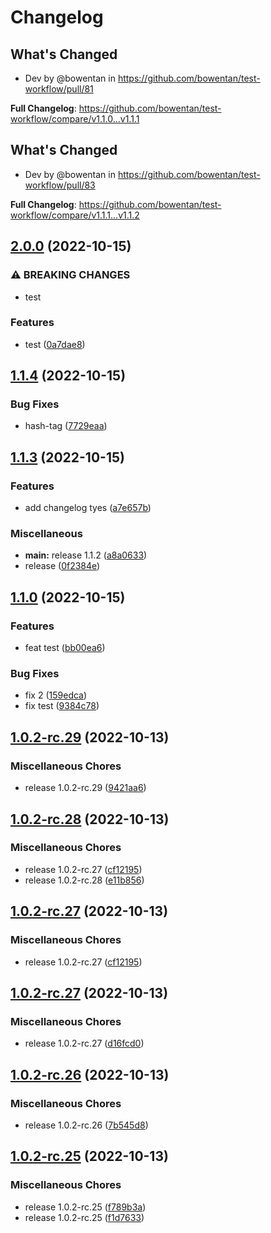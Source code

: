 # Changelog

## What's Changed
* Dev by @bowentan in https://github.com/bowentan/test-workflow/pull/81


**Full Changelog**: https://github.com/bowentan/test-workflow/compare/v1.1.0...v1.1.1

## What's Changed
* Dev by @bowentan in https://github.com/bowentan/test-workflow/pull/83


**Full Changelog**: https://github.com/bowentan/test-workflow/compare/v1.1.1...v1.1.2

## [2.0.0](https://github.com/bowentan/test-workflow/compare/v1.1.4...v2.0.0) (2022-10-15)


### ⚠ BREAKING CHANGES

* test

### Features

* test ([0a7dae8](https://github.com/bowentan/test-workflow/commit/0a7dae8bfc0857a6e0c404d66f4ed7b32a404b6b))

## [1.1.4](https://github.com/bowentan/test-workflow/compare/v1.1.3...v1.1.4) (2022-10-15)


### Bug Fixes

* hash-tag ([7729eaa](https://github.com/bowentan/test-workflow/commit/7729eaafb106228430aaebd297fe6fb2ab39eb0f))

## [1.1.3](https://github.com/bowentan/test-workflow/compare/v1.1.2...v1.1.3) (2022-10-15)


### Features

* add changelog tyes ([a7e657b](https://github.com/bowentan/test-workflow/commit/a7e657b1d045e9aa07225405f05854aab3f807b2))


### Miscellaneous

* **main:** release 1.1.2 ([a8a0633](https://github.com/bowentan/test-workflow/commit/a8a063352d0865c0f600054c0934ba9c35d9f857))
* release ([0f2384e](https://github.com/bowentan/test-workflow/commit/0f2384e1813f689a4497656786ca050afd8b8951))

## [1.1.0](https://github.com/bowentan/test-workflow/compare/v1.0.10...v1.1.0) (2022-10-15)


### Features

* feat test ([bb00ea6](https://github.com/bowentan/test-workflow/commit/bb00ea60d78713bfd7bc277badceb5dde7586bff))


### Bug Fixes

* fix 2 ([159edca](https://github.com/bowentan/test-workflow/commit/159edca1bce73901099f2594539fca934b0d6cc4))
* fix test ([9384c78](https://github.com/bowentan/test-workflow/commit/9384c7879fe971cfae51b661916ad28dd5b76ef4))

## [1.0.2-rc.29](https://github.com/bowentan/test-workflow/compare/v1.0.2-rc.28...v1.0.2-rc.29) (2022-10-13)


### Miscellaneous Chores

* release 1.0.2-rc.29 ([9421aa6](https://github.com/bowentan/test-workflow/commit/9421aa6f6663a90a9c31922a167fc6a0cb212f6e))

## [1.0.2-rc.28](https://github.com/bowentan/test-workflow/compare/v1.0.2-rc.27...v1.0.2-rc.28) (2022-10-13)


### Miscellaneous Chores

* release 1.0.2-rc.27 ([cf12195](https://github.com/bowentan/test-workflow/commit/cf1219587d084a9a9b7c79a1a3c0536ab84a8960))
* release 1.0.2-rc.28 ([e11b856](https://github.com/bowentan/test-workflow/commit/e11b856648be58155b096465b81017d9b6d5ad17))

## [1.0.2-rc.27](https://github.com/bowentan/test-workflow/compare/v1.0.2-rc.27...v1.0.2-rc.27) (2022-10-13)


### Miscellaneous Chores

* release 1.0.2-rc.27 ([cf12195](https://github.com/bowentan/test-workflow/commit/cf1219587d084a9a9b7c79a1a3c0536ab84a8960))

## [1.0.2-rc.27](https://github.com/bowentan/test-workflow/compare/v1.0.2-rc.26...v1.0.2-rc.27) (2022-10-13)


### Miscellaneous Chores

* release 1.0.2-rc.27 ([d16fcd0](https://github.com/bowentan/test-workflow/commit/d16fcd00a2e34a903c9c0c793d64744e56da1617))

## [1.0.2-rc.26](https://github.com/bowentan/test-workflow/compare/v1.0.2-rc.25...v1.0.2-rc.26) (2022-10-13)


### Miscellaneous Chores

* release 1.0.2-rc.26 ([7b545d8](https://github.com/bowentan/test-workflow/commit/7b545d8d19258fd58588644c3264a8d03f6d2d7a))

## [1.0.2-rc.25](https://github.com/bowentan/test-workflow/compare/v1.0.2-rc.24...v1.0.2-rc.25) (2022-10-13)


### Miscellaneous Chores

* release 1.0.2-rc.25 ([f789b3a](https://github.com/bowentan/test-workflow/commit/f789b3a41d081fa160db22dc0fca752fa99dedcc))
* release 1.0.2-rc.25 ([f1d7633](https://github.com/bowentan/test-workflow/commit/f1d7633a9c737a61bf2847b87d2b1fa564ec770c))
